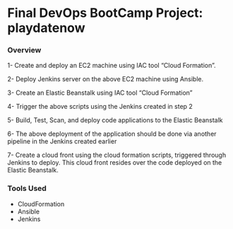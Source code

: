# Final DevOps BootCamp Project: playdatenow

### Overview
1- Create and deploy an EC2 machine using  IAC tool “Cloud Formation”.

2- Deploy Jenkins server on the above EC2 machine using Ansible.

3- Create an Elastic Beanstalk using IAC tool “Cloud Formation”

4- Trigger the above scripts using the Jenkins created in step 2

5- Build, Test, Scan, and deploy code applications to the Elastic Beanstalk 

6- The above deployment of the application should be done via another pipeline in the Jenkins created earlier

7- Create a cloud front using the cloud formation scripts, triggered through Jenkins to deploy. This cloud front resides over the code deployed on the Elastic Beanstalk.

### Tools Used 
- CloudFormation
- Ansible
- Jenkins
